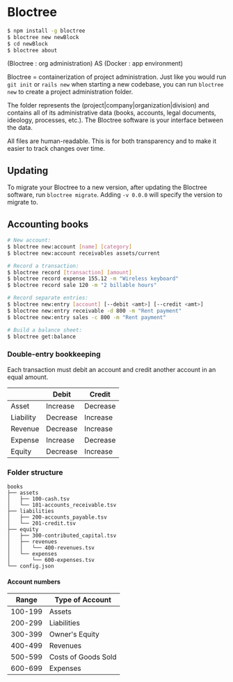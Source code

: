 # Bloctree

```sh
$ npm install -g bloctree
$ bloctree new newBlock
$ cd newBlock
$ bloctree about
```

(Bloctree : org administration) AS (Docker : app environment)

Bloctree = containerization of project administration. Just like you would run `git init` or `rails new` when starting a new codebase, you can run `bloctree new` to create a project administration folder.

The folder represents the (project|company|organization|division) and contains all of its administrative data (books, accounts, legal documents, ideology, processes, etc.). The Bloctree software is your interface between the data.

All files are human-readable. This is for both transparency and to make it easier to track changes over time.

## Updating

To migrate your Bloctree to a new version, after updating the Bloctree software, run `bloctree migrate`. Adding `-v 0.0.0` will specify the version to migrate to.

## Accounting books

```sh
# New account:
$ bloctree new:account [name] [category]
$ bloctree new:account receivables assets/current

# Record a transaction:
$ bloctree record [transaction] [amount]
$ bloctree record expense 155.12 -m "Wireless keyboard"
$ bloctree record sale 120 -m "2 billable hours"

# Record separate entries:
$ bloctree new:entry [account] [--debit <amt>] [--credit <amt>]
$ bloctree new:entry receivable -d 800 -m "Rent payment"
$ bloctree new:entry sales -c 800 -m "Rent payment"

# Build a balance sheet:
$ bloctree get:balance
```

### Double-entry bookkeeping

Each transaction must debit an account and credit another account in an equal amount.

|             | **Debit** | **Credit** |
|-------------|-----------|------------|
| Asset       | Increase  | Decrease   |
| Liability   | Decrease  | Increase   |
| Revenue     | Decrease  | Increase   |
| Expense     | Increase  | Decrease   |
| Equity      | Decrease  | Increase   |

### Folder structure
```
books
├── assets
│   ├── 100-cash.tsv
│   └── 101-accounts_receivable.tsv
├── liabilities
│   ├── 200-accounts_payable.tsv
│   └── 201-credit.tsv
├── equity
│   ├── 300-contributed_capital.tsv
│   ├── revenues
│   │   └── 400-revenues.tsv
│   └── expenses
│       └── 600-expenses.tsv
└── config.json
```

#### Account numbers
| Range   | Type of Account     |
|---------|---------------------|
| 100-199 | Assets              |
| 200-299 | Liabilities         |
| 300-399 | Owner's Equity      |
| 400-499 | Revenues            |
| 500-599 | Costs of Goods Sold |
| 600-699 | Expenses            |